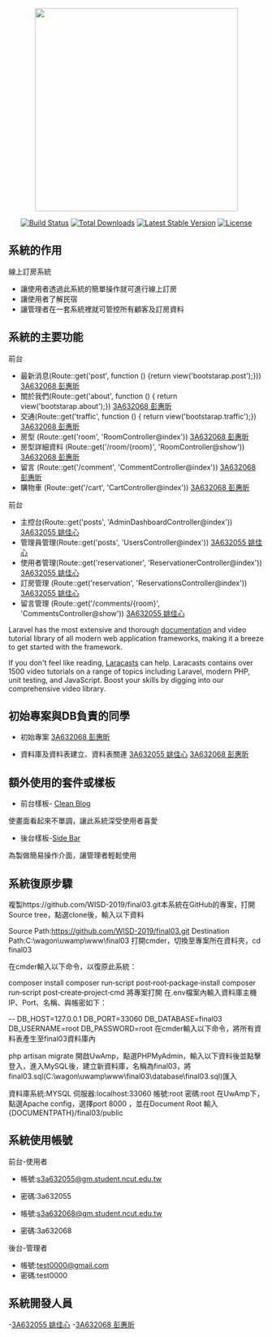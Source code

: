 <p align="center"><img src="https://res.cloudinary.com/dtfbvvkyp/image/upload/v1566331377/laravel-logolockup-cmyk-red.svg" width="400"></p>

<p align="center">
<a href="https://travis-ci.org/laravel/framework"><img src="https://travis-ci.org/laravel/framework.svg" alt="Build Status"></a>
<a href="https://packagist.org/packages/laravel/framework"><img src="https://poser.pugx.org/laravel/framework/d/total.svg" alt="Total Downloads"></a>
<a href="https://packagist.org/packages/laravel/framework"><img src="https://poser.pugx.org/laravel/framework/v/stable.svg" alt="Latest Stable Version"></a>
<a href="https://packagist.org/packages/laravel/framework"><img src="https://poser.pugx.org/laravel/framework/license.svg" alt="License"></a>
</p>

## 系統的作用

線上訂房系統

- 讓使用者透過此系統的簡單操作就可進行線上訂房
- 讓使用者了解民宿
- 讓管理者在一套系統裡就可管控所有顧客及訂房資料


## 系統的主要功能
前台

- 最新消息(Route::get('post', function () {return view('bootstarap.post');}))   [3A632068 彭惠昕](https://github.com/3A632068)
- 關於我們(Route::get('about', function () {    return view('bootstarap.about');})   [3A632068 彭惠昕](https://github.com/3A632068)
- 交通(Route::get('traffic', function () { return view('bootstarap.traffic');})   [3A632068 彭惠昕](https://github.com/3A632068)
- 房型 (Route::get('room', 'RoomController@index')) [3A632068 彭惠昕](https://github.com/3A632068)
- 房型詳細資料 (Route::get('/room/{room}', 'RoomController@show'))   [3A632068 彭惠昕](https://github.com/3A632068)
- 留言 (Route::get('/comment', 'CommentController@index'))   [3A632068 彭惠昕](https://github.com/3A632068)
- 購物車 (Route::get('/cart', 'CartController@index'))   [3A632068 彭惠昕](https://github.com/3A632068)

前台

- 主控台(Route::get('posts', 'AdminDashboardController@index'))   [3A632055 姚佳心](https://github.com/3A632055)
- 管理員管理(Route::get('posts', 'UsersController@index'))   [3A632055 姚佳心](https://github.com/3A632055)
- 使用者管理(Route::get('reservationer', 'ReservationerController@index'))   [3A632055 姚佳心](https://github.com/3A632055)
- 訂房管理 (Route::get('reservation', 'ReservationsController@index'))   [3A632055 姚佳心](https://github.com/3A632055)
- 留言管理 (Route::get('/comments/{room}', 'CommentsController@show'))   [3A632055 姚佳心](https://github.com/3A632055)


Laravel has the most extensive and thorough [documentation](https://laravel.com/docs) and video tutorial library of all modern web application frameworks, making it a breeze to get started with the framework.

If you don't feel like reading, [Laracasts](https://laracasts.com) can help. Laracasts contains over 1500 video tutorials on a range of topics including Laravel, modern PHP, unit testing, and JavaScript. Boost your skills by digging into our comprehensive video library.

## 初始專案與DB負責的同學


- 初始專案 [3A632068 彭惠昕](https://github.com/3A632068)

- 資料庫及資料表建立、資料表關連  [3A632055 姚佳心](https://github.com/3A632055) [3A632068 彭惠昕](https://github.com/3A632068)

## 額外使用的套件或樣板

- 前台樣板- [Clean Blog](https://startbootstrap.com/themes/clean-blog/)

使畫面看起來不單調，讓此系統深受使用者喜愛

- 後台樣板-[Side Bar](https://startbootstrap.com/templates/simple-sidebar/)

為製做簡易操作介面，讓管理者輕鬆使用

## 系統復原步驟

複製https://github.com/WISD-2019/final03.git本系統在GitHub的專案，打開Source tree，點選clone後，輸入以下資料

Source Path:https://github.com/WISD-2019/final03.git
Destination Path:C:\wagon\uwamp\www\final03
打開cmder，切換至專案所在資料夾，cd final03

在cmder輸入以下命令，以復原此系統：

composer install
composer run‐script post‐root‐package‐install
composer run‐script post‐create‐project‐cmd
將專案打開 在.env檔案內輸入資料庫主機IP、Port、名稱、與帳密如下：

-- DB_HOST=127.0.0.1
DB_PORT=33060
DB_DATABASE=final03
DB_USERNAME=root
DB_PASSWORD=root
在cmder輸入以下命令，將所有資料表產生至final03資料庫內

php artisan migrate
開啟UwAmp，點選PHPMyAdmin，輸入以下資料後並點擊登入，進入MySQL後，建立新資料庫，名稱為final03，將final03.sql(C:\wagon\uwamp\www\final03\database\final03.sql)匯入

資料庫系統:MYSQL
伺服器:localhost:33060
帳號:root
密碼:root
在UwAmp下，點選Apache config，選擇port 8000 ，並在Document Root 輸入{DOCUMENTPATH}/final03/public

## 系統使用帳號

前台-使用者

- 帳號:s3a632055@gm.student.ncut.edu.tw

- 密碼:3a632055

- 帳號:s3a632068@gm.student.ncut.edu.tw

- 密碼:3a632068

後台-管理者

- 帳號:test0000@gmail.com
- 密碼:test0000

## 系統開發人員

-[3A632055 姚佳心](https://github.com/3A632055)
-[3A632068 彭惠昕](https://github.com/3A632068)
